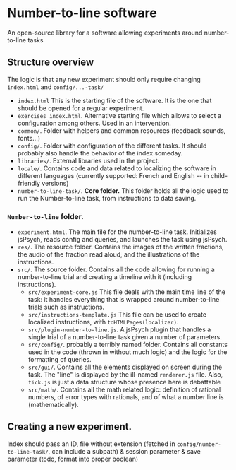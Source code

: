 # Number-to-line software

An open-source library for a software allowing experiments around number-to-line tasks

## Structure overview

The logic is that any new experiment should only require changing `index.html` and `config/...-task/`

- `index.html` This is the starting file of the software. It is the one that should be opened for a regular experiment.
- `exercises_index.html`. Alternative starting file which allows to select a configuration among others. Used in an intervention.
- `common/`. Folder with helpers and common resources (feedback sounds, fonts...)
- `config/`. Folder with configuration of the different tasks. It should probably also handle the behavior of the index someday.
- `libraries/`. External libraries used in the project.
- `locale/`. Contains code and data related to localizing the software in different languages (currently supported: French and English -- in child-friendly versions)
- `number-to-line-task/`. **Core folder.** This folder holds all the logic used to run the Number-to-line task, from instructions to data saving.

### `Number-to-line` folder.

- `experiment.html`. The main file for the number-to-line task. Initializes jsPsych, reads config and queries, and launches the task using jsPsych.
- `res/`. The resource folder. Contains the images of the written fractions, the audio of the fraction read aloud, and the illustrations of the instructions.
- `src/`. The source folder. Contains all the code allowing for running a number-to-line trial and creating a timeline with it (including instructions).
  - `src/experiment-core.js` This file deals with the main time line of the task: it handles everything that is wrapped around number-to-line trials such as instructions.
  - `src/instructions-template.js` This file can be used to create localized instructions, with `toHTMLPages(localizer)`.
  - `src/plugin-number-to-line.js`. A jsPsych plugin that handles a single trial of a number-to-line task given a number of parameters.
  - `src/config/`. probably a terribly named folder. Contains all constants used in the code (thrown in without much logic) and the logic for the formatting of queries.
  - `src/gui/`. Contains all the elements displayed on screen during the task. The "line" is displayed by the ill-named `renderer.js` file. Also, `tick.js` is just a data structure whose presence here is debattable
  - `src/math/`. Contains all the math related logic: definition of rational numbers, of error types with rationals, and of what a number line is (mathematically).

## Creating a new experiment.

Index should pass an ID, file without extension (fetched in `config/number-to-line-task/`, can include a subpath) & session parameter & save parameter (todo, format into proper boolean)
